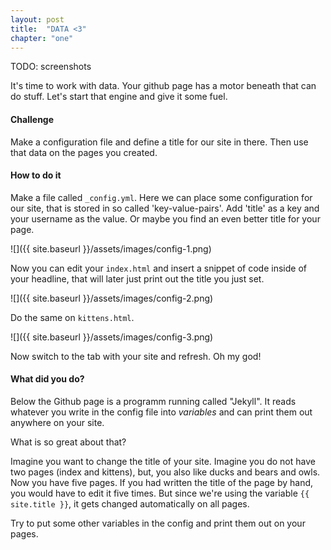 ```yaml
---
layout: post
title:  "DATA <3"
chapter: "one"
---
```


TODO: screenshots

It's time to work with data. Your github page has a motor beneath that can do stuff. Let's start that engine and give it some fuel.

#### Challenge
Make a configuration file and define a title for our site in there. Then use that data on the pages you created.

#### How to do it

Make a file called `_config.yml`. Here we can place some configuration for our site, that is stored in so called 'key-value-pairs'. Add 'title' as a key and your username as the value. Or maybe you find an even better title for your page.

![]({{ site.baseurl }}/assets/images/config-1.png)

Now you can edit your `index.html` and insert a snippet of code inside of your headline, that will later just print out the title you just set.

![]({{ site.baseurl }}/assets/images/config-2.png)

Do the same on `kittens.html`.

![]({{ site.baseurl }}/assets/images/config-3.png)

Now switch to the tab with your site and refresh. Oh my god!

#### What did you do?

Below the Github page is a programm running called "Jekyll". It reads whatever you write in the config file into *variables* and can print them out anywhere on your site.

What is so great about that?

Imagine you want to change the title of your site. Imagine you do not have two pages (index and kittens), but, you also like ducks and bears and owls. Now you have five pages. If you had written the title of the page by hand, you would have to edit it five times. But since we're using the variable `{{ site.title }}`, it gets changed automatically on all pages.

Try to put some other variables in the config and print them out on your pages.